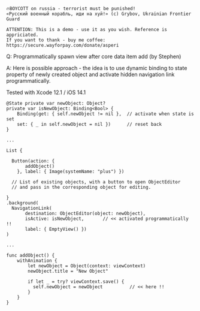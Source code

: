 ```
🔥BOYCOTT on russia - terrorist must be punished!
«Русский военный корабль, иди на хуй!» (c) Grybov, Ukrainian Frontier Guard

ATTENTION: This is a demo - use it as you wish. Reference is appriciated.
If you want to thank - buy me coffee: https://secure.wayforpay.com/donate/asperi
```

Q: Programmatically spawn view after core data item add (by Stephen)

A: Here is possible approach - the idea is to use dynamic binding to state property of newly created object and activate hidden navigation link programmatically.

Tested with Xcode 12.1 / iOS 14.1

	@State private var newObject: Object?
	private var isNewObject: Binding<Bool> {
		Binding(get: { self.newObject != nil },  // activate when state is set
		set: { _ in self.newObject = nil })      // reset back
	}

    ...

    List {

      Button(action: {
           addObject()
        }, label: { Image(systemName: "plus") })

      // List of existing objects, with a button to open ObjectEditor
      // and pass in the corresponding object for editing.

    }
    .background(
      NavigationLink(     
           destination: ObjectEditor(object: newObject),
           isActive: isNewObject,       // << activated programmatically !!
           label: { EmptyView() })
    )

    ...

    func addObject() {
        withAnimation {
            let newObject = Object(context: viewContext)
            newObject.title = "New Object"

            if let _ = try? viewContext.save() {
              self.newObject = newObject          // << here !!
            }
        }
    }
